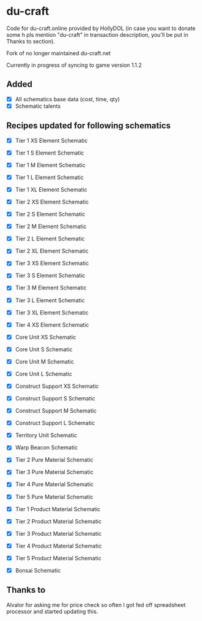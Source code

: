 # du-craft
Code for du-craft.online provided by HollyDOL (in case you want to donate some h pls mention "du-craft" in transaction description, you'll be put in Thanks to section).

Fork of no longer maintained du-craft.net

Currently in progress of syncing to game version 1.1.2

## Added
- [x] All schematics base data (cost, time, qty)
- [x] Schematic talents

## Recipes updated for following schematics
- [x] Tier 1 XS Element Schematic
- [x] Tier 1 S Element Schematic
- [x] Tier 1 M Element Schematic
- [x] Tier 1 L Element Schematic
- [x] Tier 1 XL Element Schematic

- [x] Tier 2 XS Element Schematic
- [x] Tier 2 S Element Schematic
- [x] Tier 2 M Element Schematic
- [x] Tier 2 L Element Schematic
- [x] Tier 2 XL Element Schematic

- [x] Tier 3 XS Element Schematic
- [x] Tier 3 S Element Schematic
- [x] Tier 3 M Element Schematic
- [x] Tier 3 L Element Schematic
- [x] Tier 3 XL Element Schematic

- [x] Tier 4 XS Element Schematic

- [x] Core Unit XS Schematic
- [x] Core Unit S Schematic
- [x] Core Unit M Schematic
- [x] Core Unit L Schematic

- [x] Construct Support XS Schematic
- [x] Construct Support S Schematic
- [x] Construct Support M Schematic
- [x] Construct Support L Schematic

- [x] Territory Unit Schematic
- [x] Warp Beacon Schematic

- [x] Tier 2 Pure Material Schematic
- [x] Tier 3 Pure Material Schematic
- [x] Tier 4 Pure Material Schematic
- [x] Tier 5 Pure Material Schematic

- [x] Tier 1 Product Material Schematic
- [x] Tier 2 Product Material Schematic
- [x] Tier 3 Product Material Schematic
- [x] Tier 4 Product Material Schematic
- [x] Tier 5 Product Material Schematic

- [x] Bonsai Schematic

## Thanks to
Alvalor for asking me for price check so often I got fed off spreadsheet processor and started updating this.

